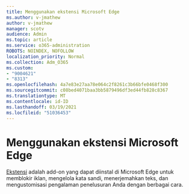 ```yaml
---
title: Menggunakan ekstensi Microsoft Edge
ms.author: v-jmathew
author: v-jmathew
manager: scotv
audience: Admin
ms.topic: article
ms.service: o365-administration
ROBOTS: NOINDEX, NOFOLLOW
localization_priority: Normal
ms.collection: Adm_O365
ms.custom:
- "9004621"
- "8313"
ms.openlocfilehash: 4a7e83e27aa78e064c2f8261c3b66bfe0468f300
ms.sourcegitcommit: c08bed4071baa3bb5879496df3ed44fb828c8367
ms.translationtype: MT
ms.contentlocale: id-ID
ms.lasthandoff: 03/19/2021
ms.locfileid: "51036453"
---
```

# <a name="use-microsoft-edge-extensions"></a>Menggunakan ekstensi Microsoft Edge

[Ekstensi](https://go.microsoft.com/fwlink/?linkid=2135619) adalah add-on yang dapat diinstal di Microsoft Edge untuk memblokir iklan, mengelola kata sandi, menerjemahkan teks, dan mengustomisasi pengalaman penelusuran Anda dengan berbagai cara.
